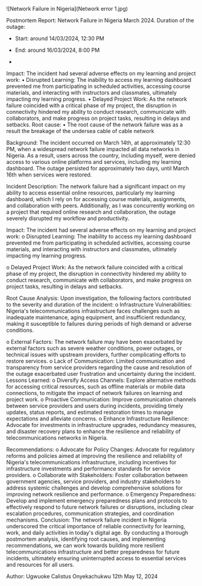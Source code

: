 ![Network Failure in Nigeria](Network error 1.jpg)


 Postmortem Report: Network Failure in Nigeria March 2024.
Duration of the outage:
- Start: around 14/03/2024, 12:30 PM
- End: around 16/03/2024, 8:00 PM

- 
Impact: The incident had several adverse effects on my learning and project work:
•	Disrupted Learning: The inability to access my learning dashboard prevented me from participating in scheduled activities, accessing course materials, and interacting with instructors and classmates, ultimately impacting my learning progress.
•	Delayed Project Work: As the network failure coincided with a critical phase of my project, the disruption in connectivity hindered my ability to conduct research, communicate with collaborators, and make progress on project tasks, resulting in delays and setbacks.
Root cause:
•	The root cause of the network failure was as a result the breakage of the undersea cable of cable network


Background: The incident occurred on March 14th, at approximately 12:30 PM, when a widespread network failure impacted all data networks in Nigeria. As a result, users across the country, including myself, were denied access to various online platforms and services, including my learning dashboard. The outage persisted for approximately two days, until March 16th when services were restored.


Incident Description: The network failure had a significant impact on my ability to access essential online resources, particularly my learning dashboard, which I rely on for accessing course materials, assignments, and collaboration with peers. Additionally, as I was concurrently working on a project that required online research and collaboration, the outage severely disrupted my workflow and productivity.


Impact: The incident had several adverse effects on my learning and project work:
o	Disrupted Learning: The inability to access my learning dashboard prevented me from participating in scheduled activities, accessing course materials, and interacting with instructors and classmates, ultimately impacting my learning progress.


o	Delayed Project Work: As the network failure coincided with a critical phase of my project, the disruption in connectivity hindered my ability to conduct research, communicate with collaborators, and make progress on project tasks, resulting in delays and setbacks.


Root Cause Analysis: Upon investigation, the following factors contributed to the severity and duration of the incident:
o	Infrastructure Vulnerabilities: Nigeria's telecommunications infrastructure faces challenges such as inadequate maintenance, aging equipment, and insufficient redundancy, making it susceptible to failures during periods of high demand or adverse conditions.

o	External Factors: The network failure may have been exacerbated by external factors such as severe weather conditions, power outages, or technical issues with upstream providers, further complicating efforts to restore services.
o	Lack of Communication: Limited communication and transparency from service providers regarding the cause and resolution of the outage exacerbated user frustration and uncertainty during the incident.
Lessons Learned:
o	Diversify Access Channels: Explore alternative methods for accessing critical resources, such as offline materials or mobile data connections, to mitigate the impact of network failures on learning and project work.
o	Proactive Communication: Improve communication channels between service providers and users during incidents, providing timely updates, status reports, and estimated restoration times to manage expectations and alleviate concerns.
o	Enhance Infrastructure Resilience: Advocate for investments in infrastructure upgrades, redundancy measures, and disaster recovery plans to enhance the resilience and reliability of telecommunications networks in Nigeria.

Recommendations:
o	Advocate for Policy Changes: Advocate for regulatory reforms and policies aimed at improving the resilience and reliability of Nigeria's telecommunications infrastructure, including incentives for infrastructure investments and performance standards for service providers.
o	Collaborate with Stakeholders: Foster collaboration between government agencies, service providers, and industry stakeholders to address systemic challenges and develop comprehensive solutions for improving network resilience and performance.
o	Emergency Preparedness: Develop and implement emergency preparedness plans and protocols to effectively respond to future network failures or disruptions, including clear escalation procedures, communication strategies, and coordination mechanisms.
Conclusion: The network failure incident in Nigeria underscored the critical importance of reliable connectivity for learning, work, and daily activities in today's digital age. By conducting a thorough postmortem analysis, identifying root causes, and implementing recommendations, we can work towards building more resilient telecommunications infrastructure and better preparedness for future incidents, ultimately ensuring uninterrupted access to essential services and resources for all users.


Author:
Ugwuoke Calistus Onyekachukwu
12th  May 12, 2024



